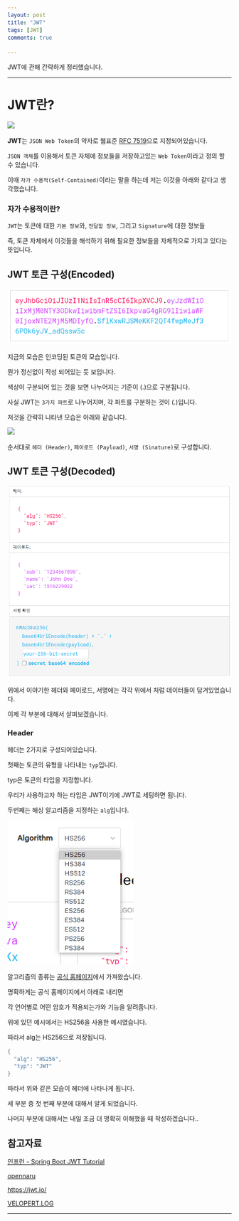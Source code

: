 ```yaml
---
layout: post
title: "JWT"
tags: [JWT]
comments: true

---
```


JWT에 관해 간략하게 정리했습니다.

---

# JWT란?

<img src="https://media.vlpt.us/images/dnjscksdn98/post/46839202-0ee0-4585-ac24-ec4e3152c012/jwt_logo.png">

<strong>JWT</strong>는 `JSON Web Token`의 약자로 웹표준 <a href="https://tools.ietf.org/html/rfc7519">RFC 7519</a>으로 지정되어있습니다.

`JSON 객체`를 이용해서 토큰 자체에 정보들을 저장하고있는 `Web Token`이라고 정의 할 수 있습니다.

이때 `자가 수용적(Self-Contained)`이라는 말을 하는데 저는 이것을 아래와 같다고 생각했습니다.

### 자가 수용적이란?

`JWT`는 토큰에 대한 `기본 정보`와, `전달할 정보`, 그리고 `Signature`에 대한 정보들

즉, 토큰 자체에서 이것들을 해석하기 위해 필요한 정보들을 자체적으로 가지고 있다는 뜻입니다.

## JWT 토큰 구성(Encoded)

<img src="/images/2021년/0315/JWT형태2.PNG">

지금의 모습은 인코딩된 토큰의 모습입니다.

뭔가 정신없이 작성 되어있는 듯 보입니다.

색상이 구분되어 있는 것을 보면 나누어지는 기준이 (.)으로 구분됩니다.

사실 JWT는 `3가지 파트`로 나누어지며, 각 파트를 구분하는 것이 (.)입니다.

저것을 간략히 나타낸 모습은 아래와 같습니다.

<img src="https://velopert.com/wp-content/uploads/2016/12/jwt.png">

순서대로 `헤더 (Header)`, `페이로드 (Payload)`, `서명 (Sinature)`로 구성합니다.

## JWT 토큰 구성(Decoded)

<img src="/images/2021년/0315/JWT형태.PNG">

위에서 이야기한 헤더와 페이로드, 서명에는 각각 위에서 처럼 데이터들이 담겨있었습니다.

이제 각 부분에 대해서 살펴보겠습니다.

### Header

헤더는 2가지로 구성되어있습니다.

첫째는 토큰의 유형을 나타내는 `typ`입니다.

typ은 토큰의 타입을 지정합니다.

우리가 사용하고자 하는 타입은 JWT이기에 JWT로 세팅하면 됩니다.

두번째는 해싱 알고리즘을 지정하는 `alg`입니다.

<img src="/images/2021년/0315/알고리즘종류.PNG">

알고리즘의 종류는 <a href="https://jwt.io/">공식 홈페이지</a>에서 가져왔습니다.

명확하게는 공식 홈페이지에서 아래로 내리면 

각 언어별로 어떤 암호가 적용되는가와 기능을 알려줍니다.

위에 있던 예시에서는 HS256을 사용한 예시였습니다.

따라서 alg는 HS256으로 저장됩니다.

```java
{
  "alg": "HS256",
  "typ": "JWT"
}
```

따라서 위와 같은 모습이 헤더에 나타나게 됩니다.

세 부분 중 첫 번째 부분에 대해서 알게 되었습니다.

나머지 부분에 대해서는 내일 조금 더 명확히 이해했을 때 작성하겠습니다..

## 참고자료

<a href="https://www.inflearn.com/course/%EC%8A%A4%ED%94%84%EB%A7%81%EB%B6%80%ED%8A%B8-jwt/dashboard">인프런 - Spring Boot JWT Tutorial</a>

<a href="http://www.opennaru.com/opennaru-blog/jwt-json-web-token/">opennaru</a>

<a href="https://jwt.io/">https://jwt.io/</a>

<a href="https://velopert.com/2389">VELOPERT.LOG</a>

---
